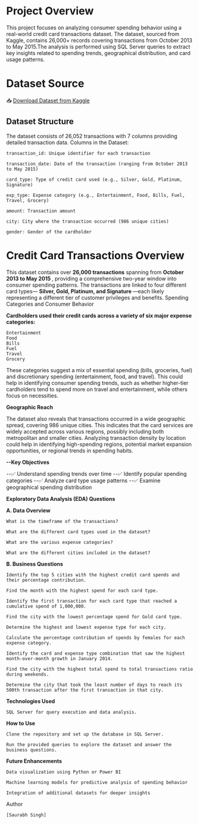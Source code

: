 # Project Overview

This project focuses on analyzing consumer spending behavior using a real-world credit card transactions dataset. The dataset, sourced from Kaggle, contains 26,000+ records covering transactions from October 2013 to May 2015.The analysis is performed using SQL Server queries to extract key insights related to spending trends, geographical distribution, and card usage patterns.

# Dataset Source

📥 [Download Dataset from Kaggle](https://www.kaggle.com/datasets/thedevastator/analyzing-credit-card-spending-habits-in-india)

## Dataset Structure

The dataset consists of 26,052 transactions with 7 columns providing detailed transaction data.
Columns in the Dataset:

    transaction_id: Unique identifier for each transaction

    transaction_date: Date of the transaction (ranging from October 2013 to May 2015)

    card_type: Type of credit card used (e.g., Silver, Gold, Platinum, Signature)

    exp_type: Expense category (e.g., Entertainment, Food, Bills, Fuel, Travel, Grocery)

    amount: Transaction amount

    city: City where the transaction occurred (986 unique cities)

    gender: Gender of the cardholder
    
# Credit Card Transactions Overview

This dataset contains over <b>26,000 transactions</b> spanning from <b> October 2013 to May 2015 </b>, providing a comprehensive two-year window into consumer spending patterns.
The transactions are linked to four different card types— <b>Silver, Gold, Platinum, and Signature </b>—each likely representing a different tier of customer privileges and benefits.
Spending Categories and Consumer Behavior

<b>Cardholders used their credit cards across a variety of six major expense categories:</b>

    Entertainment
    Food
    Bills
    Fuel
    Travel
    Grocery

These categories suggest a mix of essential spending (bills, groceries, fuel) and discretionary spending (entertainment, food, and travel). This could help in identifying consumer spending trends, such as whether higher-tier cardholders tend to spend more on travel and entertainment, while others focus on necessities.

<b>Geographic Reach</b>

The dataset also reveals that transactions occurred in a wide geographic spread, covering 986 unique cities. This indicates that the card services are widely accepted across various regions, possibly including both metropolitan and smaller cities. Analyzing transaction density by location could help in identifying high-spending regions, potential market expansion opportunities, or regional trends in spending habits.

<b>--Key Objectives </b>

--✅ Understand spending trends over time
--✅ Identify popular spending categories
--✅ Analyze card type usage patterns
--✅ Examine geographical spending distribution


<b>Exploratory Data Analysis (EDA) Questions</b>

<b>A. Data Overview</b>

    What is the timeframe of the transactions?

    What are the different card types used in the dataset?

    What are the various expense categories?

    What are the different cities included in the dataset?
    

<b>B. Business Questions </b>

    Identify the top 5 cities with the highest credit card spends and their percentage contribution.

    Find the month with the highest spend for each card type.

    Identify the first transaction for each card type that reached a cumulative spend of 1,000,000.

    Find the city with the lowest percentage spend for Gold card type.

    Determine the highest and lowest expense type for each city.

    Calculate the percentage contribution of spends by females for each expense category.

    Identify the card and expense type combination that saw the highest month-over-month growth in January 2014.

    Find the city with the highest total spend to total transactions ratio during weekends.

    Determine the city that took the least number of days to reach its 500th transaction after the first transaction in that city.
    

<b>Technologies Used</b>

    SQL Server for query execution and data analysis.
    

<b>How to Use</b>

    Clone the repository and set up the database in SQL Server.

    Run the provided queries to explore the dataset and answer the business questions.
    


<b>Future Enhancements</b>

    Data visualization using Python or Power BI

    Machine learning models for predictive analysis of spending behavior

    Integration of additional datasets for deeper insights

Author

    [Saurabh Singh]





